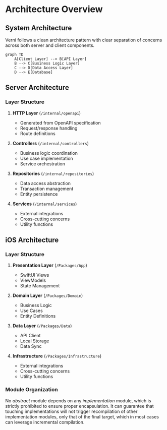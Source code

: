 # Architecture Overview

## System Architecture

Verni follows a clean architecture pattern with clear separation of concerns across both server and client components.

```mermaid
graph TD
    A[Client Layer] --> B[API Layer]
    B --> C[Business Logic Layer]
    C --> D[Data Access Layer]
    D --> E[Database]
```

## Server Architecture

### Layer Structure

1. **HTTP Layer** (`/internal/openapi`)
   - Generated from OpenAPI specification
   - Request/response handling
   - Route definitions

2. **Controllers** (`/internal/controllers`)
   - Business logic coordination
   - Use case implementation
   - Service orchestration

3. **Repositories** (`/internal/repositories`)
   - Data access abstraction
   - Transaction management
   - Entity persistence

4. **Services** (`/internal/services`)
   - External integrations
   - Cross-cutting concerns
   - Utility functions

## iOS Architecture

### Layer Structure

1. **Presentation Layer** (`/Packages/App`)
   - SwiftUI Views
   - ViewModels
   - State Management

2. **Domain Layer** (`/Packages/Domain`)
   - Business Logic
   - Use Cases
   - Entity Definitions

3. **Data Layer**  (`/Packages/Data`)
   - API Client
   - Local Storage
   - Data Sync

4. **Infrastructure** (`/Packages/Infrastructure`)
   - External integrations
   - Cross-cutting concerns
   - Utility functions

### Module Organization 

No *abstract* module depends on any *implementation* module, which is strictly prohibited to ensure proper encapsulation. It can guarantee that touching implementations will not trigger recompilation of other implementation modules, only that of the final target, which in most cases can leverage incremental compilation.
